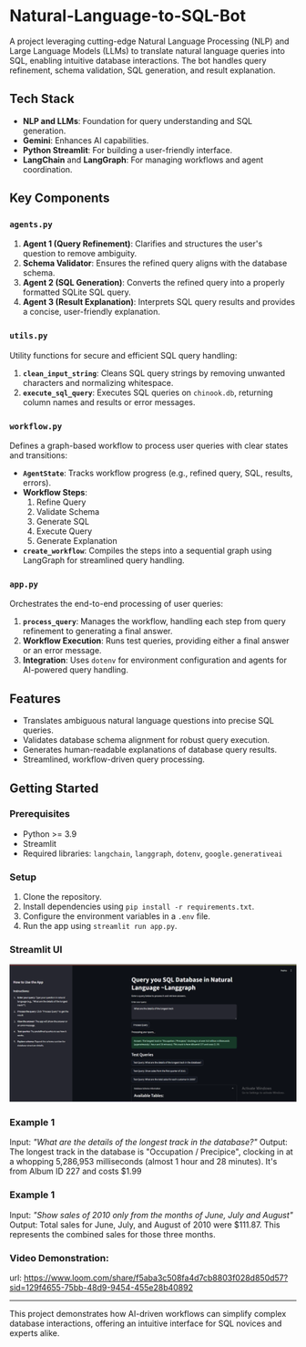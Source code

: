 # Natural-Language-to-SQL-Bot

A project leveraging cutting-edge Natural Language Processing (NLP) and Large Language Models (LLMs) to translate natural language queries into SQL, enabling intuitive database interactions. The bot handles query refinement, schema validation, SQL generation, and result explanation.

## Tech Stack
- **NLP and LLMs**: Foundation for query understanding and SQL generation.
- **Gemini**: Enhances AI capabilities.
- **Python Streamlit**: For building a user-friendly interface.
- **LangChain** and **LangGraph**: For managing workflows and agent coordination.

## Key Components

### `agents.py`
1. **Agent 1 (Query Refinement)**: Clarifies and structures the user's question to remove ambiguity.
2. **Schema Validator**: Ensures the refined query aligns with the database schema.
3. **Agent 2 (SQL Generation)**: Converts the refined query into a properly formatted SQLite SQL query.
4. **Agent 3 (Result Explanation)**: Interprets SQL query results and provides a concise, user-friendly explanation.

### `utils.py`
Utility functions for secure and efficient SQL query handling:
1. **`clean_input_string`**: Cleans SQL query strings by removing unwanted characters and normalizing whitespace.
2. **`execute_sql_query`**: Executes SQL queries on `chinook.db`, returning column names and results or error messages.

### `workflow.py`
Defines a graph-based workflow to process user queries with clear states and transitions:
- **`AgentState`**: Tracks workflow progress (e.g., refined query, SQL, results, errors).
- **Workflow Steps**:
  1. Refine Query
  2. Validate Schema
  3. Generate SQL
  4. Execute Query
  5. Generate Explanation
- **`create_workflow`**: Compiles the steps into a sequential graph using LangGraph for streamlined query handling.

### `app.py`
Orchestrates the end-to-end processing of user queries:
1. **`process_query`**: Manages the workflow, handling each step from query refinement to generating a final answer.
2. **Workflow Execution**: Runs test queries, providing either a final answer or an error message.
3. **Integration**: Uses `dotenv` for environment configuration and agents for AI-powered query handling.

## Features
- Translates ambiguous natural language questions into precise SQL queries.
- Validates database schema alignment for robust query execution.
- Generates human-readable explanations of database query results.
- Streamlined, workflow-driven query processing.

## Getting Started
### Prerequisites
- Python >= 3.9
- Streamlit
- Required libraries: `langchain`, `langgraph`, `dotenv`, `google.generativeai` 

### Setup
1. Clone the repository.
2. Install dependencies using `pip install -r requirements.txt`.
3. Configure the environment variables in a `.env` file.
4. Run the app using `streamlit run app.py`.

### Streamlit UI
![Example Image](https://github.com/RicardyC/Natural-Language-to-SQL-Bot/blob/main/Example.png)

### Example 1
Input: *"What are the details of the longest track in the database?"*
Output: The longest track in the database is "Occupation / Precipice", clocking in at a whopping 5,286,953 milliseconds (almost 1 hour and 28 minutes). It's from Album ID 227 and costs $1.99

### Example 1
Input: *"Show sales of 2010 only from the months of June, July and August"*
Output: Total sales for June, July, and August of 2010 were $111.87. This represents the combined sales for those three months.

### Video Demonstration:
url: https://www.loom.com/share/f5aba3c508fa4d7cb8803f028d850d57?sid=129f4655-75bb-48d9-9454-455e28b40892

---

This project demonstrates how AI-driven workflows can simplify complex database interactions, offering an intuitive interface for SQL novices and experts alike.
